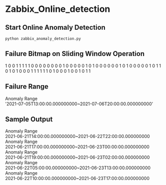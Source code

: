 # Zabbix_Online_detection
## Start Online Anomaly Detection

`python zabbix_anomaly_detection.py`

## Failure Bitmap on Sliding Window Operation
1 0 0 1 1 1 1 1 0 0 0 0 0 0 0 0 1 0 0 0 0 0 1 0 1 0 0 0 0 0 0 1 0 1 0 0 0 0 0 1 0 1 1 0 1 0 1 0 0 0 1 1 1 1 1 1 0 1 0 0 0 1 0 0 1 0 1 1 

## Failure Range
Anomaly Range  
'2021-07-05T13:00:00.000000000~2021-07-06T20:00:00.000000000'

## Sample Output
Anomaly Range  
2021-06-21T14:00:00.000000000~2021-06-22T22:00:00.000000000  
Anomaly Range  
2021-06-21T17:00:00.000000000~2021-06-23T00:00:00.000000000  
Anomaly Range  
2021-06-21T19:00:00.000000000~2021-06-23T02:00:00.000000000  
Anomaly Range  
2021-06-22T05:00:00.000000000~2021-06-23T13:00:00.000000000  
Anomaly Range  
2021-06-22T10:00:00.000000000~2021-06-23T17:00:00.000000000    

